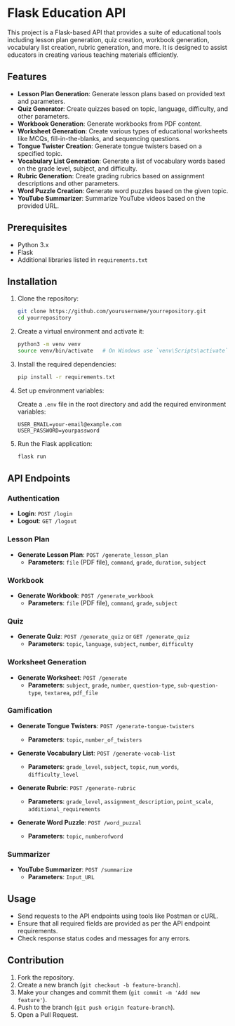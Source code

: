 # Flask Education API

This project is a Flask-based API that provides a suite of educational tools including lesson plan generation, quiz creation, workbook generation, vocabulary list creation, rubric generation, and more. It is designed to assist educators in creating various teaching materials efficiently.

## Features

- **Lesson Plan Generation**: Generate lesson plans based on provided text and parameters.
- **Quiz Generator**: Create quizzes based on topic, language, difficulty, and other parameters.
- **Workbook Generation**: Generate workbooks from PDF content.
- **Worksheet Generation**: Create various types of educational worksheets like MCQs, fill-in-the-blanks, and sequencing questions.
- **Tongue Twister Creation**: Generate tongue twisters based on a specified topic.
- **Vocabulary List Generation**: Generate a list of vocabulary words based on the grade level, subject, and difficulty.
- **Rubric Generation**: Create grading rubrics based on assignment descriptions and other parameters.
- **Word Puzzle Creation**: Generate word puzzles based on the given topic.
- **YouTube Summarizer**: Summarize YouTube videos based on the provided URL.

## Prerequisites

- Python 3.x
- Flask
- Additional libraries listed in `requirements.txt`

## Installation

1. Clone the repository:

   ```bash
   git clone https://github.com/yourusername/yourrepository.git
   cd yourrepository
   ```

2. Create a virtual environment and activate it:

   ```bash
   python3 -m venv venv
   source venv/bin/activate   # On Windows use `venv\Scripts\activate`
   ```

3. Install the required dependencies:

   ```bash
   pip install -r requirements.txt
   ```

4. Set up environment variables:

   Create a `.env` file in the root directory and add the required environment variables:

   ```
   USER_EMAIL=your-email@example.com
   USER_PASSWORD=yourpassword
   ```

5. Run the Flask application:

   ```bash
   flask run
   ```


## API Endpoints

### Authentication

- **Login**: `POST /login`
- **Logout**: `GET /logout`

### Lesson Plan

- **Generate Lesson Plan**: `POST /generate_lesson_plan`
  - **Parameters**: `file` (PDF file), `command`, `grade`, `duration`, `subject`

### Workbook

- **Generate Workbook**: `POST /generate_workbook`
  - **Parameters**: `file` (PDF file), `command`, `grade`, `subject`

### Quiz

- **Generate Quiz**: `POST /generate_quiz` or `GET /generate_quiz`
  - **Parameters**: `topic`, `language`, `subject`, `number`, `difficulty`

### Worksheet Generation

- **Generate Worksheet**: `POST /generate`
  - **Parameters**: `subject`, `grade`, `number`, `question-type`, `sub-question-type`, `textarea`, `pdf_file`

### Gamification

- **Generate Tongue Twisters**: `POST /generate-tongue-twisters`
  - **Parameters**: `topic`, `number_of_twisters`

- **Generate Vocabulary List**: `POST /generate-vocab-list`
  - **Parameters**: `grade_level`, `subject`, `topic`, `num_words`, `difficulty_level`

- **Generate Rubric**: `POST /generate-rubric`
  - **Parameters**: `grade_level`, `assignment_description`, `point_scale`, `additional_requirements`

- **Generate Word Puzzle**: `POST /word_puzzal`
  - **Parameters**: `topic`, `numberofword`

### Summarizer

- **YouTube Summarizer**: `POST /summarize`
  - **Parameters**: `Input_URL`

## Usage

- Send requests to the API endpoints using tools like Postman or cURL.
- Ensure that all required fields are provided as per the API endpoint requirements.
- Check response status codes and messages for any errors.

## Contribution

1. Fork the repository.
2. Create a new branch (`git checkout -b feature-branch`).
3. Make your changes and commit them (`git commit -m 'Add new feature'`).
4. Push to the branch (`git push origin feature-branch`).
5. Open a Pull Request.
